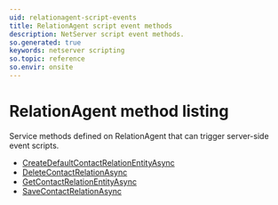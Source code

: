```yaml
---
uid: relationagent-script-events
title: RelationAgent script event methods
description: NetServer script event methods.
so.generated: true
keywords: netserver scripting
so.topic: reference
so.envir: onsite
---
```


# RelationAgent method listing

Service methods defined on <see cref='T:IRelationAgent'>RelationAgent</see> that can trigger server-side event scripts.

* [CreateDefaultContactRelationEntityAsync](createdefaultcontactrelationentityasync.md)
* [DeleteContactRelationAsync](deletecontactrelationasync.md)
* [GetContactRelationEntityAsync](getcontactrelationentityasync.md)
* [SaveContactRelationAsync](savecontactrelationasync.md)

